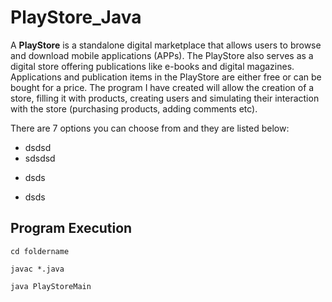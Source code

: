 # PlayStore_Java
A **PlayStore** is a standalone digital marketplace that allows users to browse and download mobile applications (APPs). The PlayStore also serves as a digital store offering publications like e-books and digital magazines. Applications and publication items in the PlayStore are either free or can be bought for a price.
The program I have created will allow the creation of a store, filling it with products, creating users and simulating their interaction with the store (purchasing products, adding comments etc).

There are 7 options you can choose from and they are listed below:
* dsdsd
* sdsdsd
- dsds
+ dsds
## Program Execution
```
cd foldername
```

```
javac *.java
```

```
java PlayStoreMain
```
